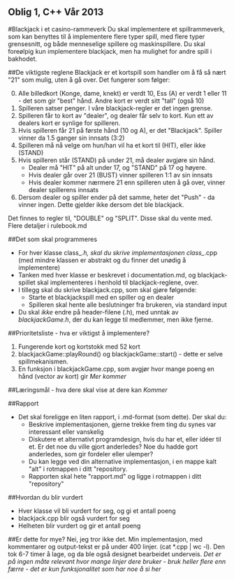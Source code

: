 Oblig 1, C++ Vår 2013
----------------------------------------------------

#Blackjack i et casino-rammeverk
Du skal implementere et spillrammeverk, som kan benyttes til å implementere flere typer spill, med flere typer grensesnitt, og både menneselige spillere og maskinspillere. Du skal foreølpig kun implementere blackjack, men ha mulighet for andre spill i bakhodet.

##De viktigste reglene
Blackjack er et kortspill som handler om å få så nært "21" som mulig, uten å gå over. Det fungerer som følger:

0. Alle billedkort (Konge, dame, knekt) er verdt 10, Ess (A) er verdt 1 eller 11 - det som gir "best" hånd. Andre kort er verdt sitt "tall" (også 10)
1. Spilleren satser penger. I våre blackjack-regler er det ingen grense.
2. Spilleren får to kort av "dealer", og dealer får selv to kort. Kun ett av dealers kort er synlige for spilleren.
3. Hvis spilleren får 21 på første hånd (10 og A), er det "Blackjack". Spiller vinner da 1.5 ganger sin innsats (3:2)
4. Spilleren må nå velge om hun/han vil ha et kort til (HIT), eller ikke (STAND)
5. Hvis spilleren står (STAND) på under 21, må dealer avgjøre sin hånd. 
   - Dealer må "HIT" på alt under 17, og "STAND" på 17 og høyere.
   - Hvis dealer går over 21 (BUST) vinner spilleren 1:1 av sin innsats
   - Hvis dealer kommer nærmere 21 enn spilleren uten å gå over, vinner dealer spillerens innsats
6. Dersom dealer og spiller ender på det samme, heter det "Push" - da vinner ingen. Dette gjelder ikke dersom det ble blackjack.

Det finnes to regler til, "DOUBLE" og "SPLIT". Disse skal du vente med.  Flere detaljer i rulebook.md

##Det som skal programmeres
- For hver klasse class_*.h, skal du skrive implementasjonen class_*.cpp (med mindre klassen er abstrakt og du finner det unødig å implementere)
- Tanken med hver klasse er beskrevet i documentation.md, og blackjack-spillet skal implementeres i henhold til blackjack-reglene, over.
- I tillegg skal du skrive blackjack.cpp, som skal gjøre følgende:
  - Starte et blackjackspill med en spiller og en dealer
  - Spilleren skal hente alle beslutninger fra brukeren, via standard input
- Du skal *ikke* endre på header-filene (.h), med unntak av *blackjackGame.h*, der du kan legge til medlemmer, men ikke fjerne.

##Prioritetsliste - hva er viktigst å implementere? 
1. Fungerende kort og kortstokk med 52 kort
2. blackjackGame::playRound() og blackjackGame::start() - dette er selve spillmekanismen.    
3. En funksjon i blackjackGame.cpp, som avgjør hvor mange poeng en hånd (vector av kort) gir
*Mer kommer*

##Læringsmål - hva dere skal vise at dere kan
*Kommer*

##Rapport
- Det skal foreligge en liten rapport, i .md-format (som dette). Der skal du:
  - Beskrive implementasjonen, gjerne trekke frem ting du synes var interessant eller vanskelig
  - Diskutere et alternativt programdesign, hvis du har et, eller idéer til et. Er det noe du ville gjort anderledes? Noe du hadde gort anderledes, som gir fordeler eller ulemper?
  - Du kan legge ved din alternative implementasjon, i en mappe kalt "alt" i rotmappen i ditt "repository.
  - Rapporten skal hete "rapport.md" og ligge i rotmappen i ditt "repository"
  
##Hvordan du blir vurdert
- Hver klasse vil bli vurdert for seg, og gi et antall poeng
- blackjack.cpp blir også vurdert for seg
- Helheten blir vurdert og gir et antall poeng

##Er dette for mye?
Nei, jeg tror ikke det. Min implementasjon, med kommentarer og output-tekst er på under 400 linjer. (cat *.cpp | wc -l). Den tok 6-7 timer å lage, og da ble også designet bearbeidet underveis. *Det er på ingen måte relevant hvor mange linjer dere bruker - bruk heller flere enn færre - det er kun funksjonalitet som har noe å si her*

